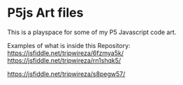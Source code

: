 # P5js Art files
This is a playspace for some of my P5 Javascript code art.

Examples of what is inside this Repository:
https://jsfiddle.net/tripwireza/6fzmya5k/
https://jsfiddle.net/tripwireza/rn1shqk5/

https://jsfiddle.net/tripwireza/s8pegw57/
